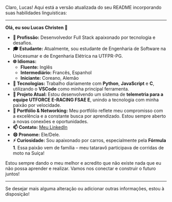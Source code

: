 Claro, Lucas! Aqui está a versão atualizada do seu README incorporando suas habilidades linguísticas:

---

**Olá, eu sou Lucas Christen 👋**

- **🔭 Profissão:** Desenvolvedor Full Stack apaixonado por tecnologia e desafios.
- **🎓 Estudante:** Atualmente, sou estudante de Engenharia de Software na Unicesumar e de Engenharia Elétrica na UTFPR-PG.
- **🌐 Idiomas:**
  - **Fluente:** Inglês
  - **Intermediário:** Francês, Espanhol
  - **Iniciante:** Coreano, Alemão
- **🌱 Tecnologias:** Trabalho diariamente com **Python**, **JavaScript** e **C**, utilizando o **VSCode** como minha principal ferramenta.
- **🚀 Projeto Atual:** Estou desenvolvendo um sistema de **telemetria para a equipe UTFORCE E-RACING FSAE E**, unindo a tecnologia com minha paixão por velocidade.
- **💼 Portfólio & Networking:** Meu portfólio reflete meu compromisso com a excelência e a constante busca por aprendizado. Estou sempre aberto a novas conexões e oportunidades.
- **📫 Contato:** [Meu LinkedIn](https://www.linkedin.com/in/lucas-f-christen-69327a21b)
- **😄 Pronome:** Ele/Dele.
- **⚡ Curiosidade:** Sou apaixonado por carros, especialmente pela **Fórmula 1**. Essa paixão vem de família – meu tataravô participava de corridas de moto na Suíça!

Estou sempre dando o meu melhor e acredito que não existe nada que eu não possa aprender e realizar. Vamos nos conectar e construir o futuro juntos!

---

Se desejar mais alguma alteração ou adicionar outras informações, estou à disposição! 

<!---
Lucas-Christen/Lucas-Christen is a ✨ special ✨ repository because its `README.md` (this file) appears on your GitHub profile.
You can click the Preview link to take a look at your changes.
--->
